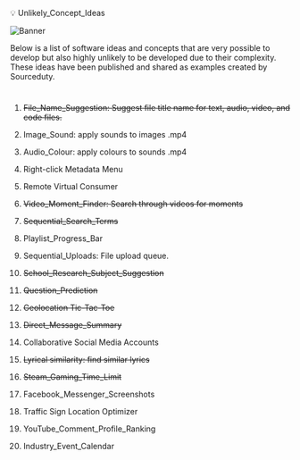 💡 Unlikely_Concept_Ideas

![Banner](https://github.com/sourceduty/Unlikely_Concept_Ideas/assets/123030236/bbd75381-afa1-4720-b353-ef299a983f6f)

Below is a list of software ideas and concepts that are very possible to develop but also highly unlikely to be developed due to their complexity. These ideas have been published and shared as examples created by Sourceduty.

#

1. ~~File_Name_Suggestion: Suggest file title name for text, audio, video, and code files.~~

2. Image_Sound: apply sounds to images .mp4

3. Audio_Colour: apply colours to sounds .mp4

4. Right-click Metadata Menu

5. Remote Virtual Consumer

6. ~~Video_Moment_Finder: Search through videos for moments~~

7. ~~Sequential_Search_Terms~~

8. Playlist_Progress_Bar

9. Sequential_Uploads: File upload queue.

10. ~~School_Research_Subject_Suggestion~~

12. ~~Question_Prediction~~

13. ~~Geolocation Tic-Tac-Toe~~

14. ~~Direct_Message_Summary~~

15. Collaborative Social Media Accounts

16. ~~Lyrical similarity: find similar lyrics~~

17. ~~Steam_Gaming_Time_Limit~~

18. Facebook_Messenger_Screenshots

19. Traffic Sign Location Optimizer

20. YouTube_Comment_Profile_Ranking

21. Industry_Event_Calendar

#
